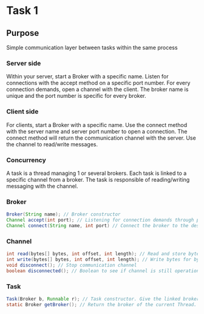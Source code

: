 # Task 1

## Purpose

Simple communication layer between tasks within the same process

### Server side

Within your server, start a Broker with a specific name.
Listen for connections with the accept method on a specific port number.
For every connection demands, open a channel with the client.
The broker name is unique and the port number is specific for every broker.

### Client side

For clients, start a Broker with a specific name.
Use the connect method with the server name and server port number to open a connection.
The connect method will return the communication channel with the server.
Use the channel to read/write messages.

### Concurrency

A task is a thread managing 1 or several brokers.
Each task is linked to a specific channel from a broker.
The task is responsible of reading/writing messaging with the channel.

### Broker

```java
Broker(String name); // Broker constructor
Channel accept(int port); // Listening for connection demands through port number port
Channel connect(String name, int port) // Connect the broker to the desired broker name on distant port port
```

### Channel

```java
int read(bytes[] bytes, int offset, int length); // Read and store bytes into bytes with starting offset and message length. Return message length or -1 for channel error
int write(bytes[] bytes, int offset, int length); // Write bytes for byte array bytes with starting offset and message length. Return message length or -1 for channel error
void disconnect(); // Stop communication channel
boolean disconnected(); // Boolean to see if channel is still operational.
```

### Task

```java
Task(Broker b, Runnable r); // Task constructor. Give the linked broker and the method to run.
static Broker getBroker(); // Return the broker of the current Thread.
```